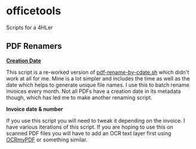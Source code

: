 # officetools
Scripts for a 4HLer

## PDF Renamers

**[Creation Date](https://github.com/alaternus/officetools/blob/main/creation-date_pdf_renamer.sh)**

This script is a re-worked version of [pdf-rename-by-cdate.sh](https://gist.github.com/tjluoma/205e3d85e46eb6025b87c6db5b77375b) which didn't work at all for me. Mine is a lot simpler and includes the time as well as the date which helps to generate unique file names. I use this to batch rename invoices every month. Not all PDFs have a creation date in its metadata though, which has led me to make another renaming script. 

**Invoice date & number**

If you use this script you will need to tweak it depending on the invoice. I have various iterations of this script. If you are hoping to use this on scanned PDF files you will have to add an OCR text layer first using [OCRmyPDF](https://github.com/ocrmypdf/OCRmyPDF) or something similar. 
